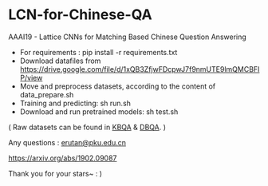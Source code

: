 # LCN-for-Chinese-QA
AAAI19 - Lattice CNNs for Matching Based Chinese Question Answering

* For requirements :  pip install -r requirements.txt 
* Download datafiles from https://drive.google.com/file/d/1xQB3ZfjwFDcpwJ7f9nmUTE9lmQMCBFIP/view
* Move and preprocess datasets, according to the content of data_prepare.sh
* Training and predicting: sh run.sh
* Download and run pretrained models: sh test.sh

( Raw datasets can be found in [KBQA](https://github.com/msra-nlc/ChineseKBQA) & [DBQA](https://github.com/msra-nlc/ChineseDBQA). )

Any questions : erutan@pku.edu.cn

https://arxiv.org/abs/1902.09087 



Thank you for your stars~ : )


